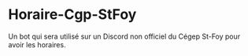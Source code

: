 # Horaire-Cgp-StFoy
Un bot qui sera utilisé sur un Discord non officiel du Cégep St-Foy pour avoir les horaires.
